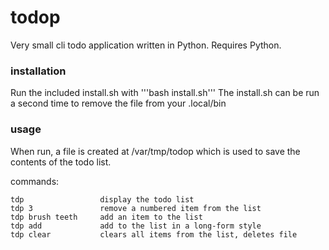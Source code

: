 # todop
Very small cli todo application written in Python. Requires Python.

### installation
Run the included install.sh with '''bash install.sh''' 
The install.sh can be run a second time to remove the file from your .local/bin

### usage 
When run, a file is created at /var/tmp/todop which is used to save the contents of the todo list.

commands:
```
tdp                 display the todo list
tdp 3               remove a numbered item from the list
tdp brush teeth     add an item to the list
tdp add             add to the list in a long-form style
tdp clear           clears all items from the list, deletes file
```

